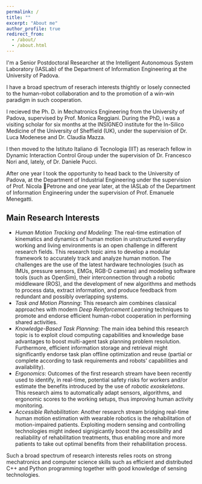 ```yaml
---
permalink: /
title: ""
excerpt: "About me"
author_profile: true
redirect_from: 
  - /about/
  - /about.html
---
```


I'm a Senior Postdoctoral Researcher at the Intelligent Autonomous System Laboratory (IASLab) of the Department of Information Engineering at the University of Padova.

I have a broad spectrum of reserach interests thightly or losely connected to the human-robot collaboration and to the promotion of a win-win paradigm in such cooperation. 

I recieved the Ph. D. in Mechatronics Engineering from the University of Padova, supervised by Prof. Monica Reggiani. During the PhD, i was a visiting scholar for six months at the INSIGNEO institute for the In-Silico Medicine of the University of Sheffield (UK), under the supervision of Dr. Luca Modenese and Dr. Claudia Mazza.

I then moved to the Istituto Italiano di Tecnologia (IIT) as reserach fellow in Dynamic Interaction Control Group under the supervision of Dr. Francesco Nori and, lately, of Dr. Daniele Pucci.

After one year I took the opportunity to head back to the University of Padova, at the Department of Industrial Engineering under the supervision of Prof. Nicola Petrone and one year later, at the IASLab of the Department of Information Engineering under the supervision of Prof. Emanuele Menegatti.

## Main Research Interests

- *Human Motion Tracking and Modeling*: The real-time estimation of kinematics and dynamics of human motion in unstructured everyday working and living environments is an open challenge in different research fields. This research topic aims to develop a modular framework to accurately track and analyze human motion. The challenges are the use of the latest hardware technologies (such as IMUs, pressure sensors, EMGs, RGB-D cameras) and modeling software tools (such as OpenSim), their interconnection through a robotic middleware (ROS), and the development of new algorithms and methods to process data, extract information, and produce feedback from redundant and possibly overlapping systems.
- *Task and Motion Planning*: This research aim combines classical approaches with modern *Deep Reinforcement Learning* techniques to promote and endorse efficient human-robot cooperation in performing shared activities.
- *Knowledge-Based Task Planning*: The main idea behind this research topic is to exploit cloud computing capabilities and knowledge base advantages to boost multi-agent task planning problem resolution. Furthermore, efficient information storage and retrieval might significantly endorse task plan offline optimization and reuse (partial or complete according to task requirements and robots' capabilities and availability).
- *Ergonomics*: Outcomes of the first research stream have been recently used to identify, in real-time, potential safety risks for workers and/or estimate the benefits introduced by the use of *robotic exoskeletons*. This research aims to automatically adapt sensors, algorithms, and ergonomic scores to the working setups, thus improving human activity monitoring.
- *Accessible Rehabilitation*: Another research stream bridging real-time human motion estimation with wearable robotics is the rehabilitation of motion-impaired patients. Exploiting modern sensing and controlling technologies might indeed signigicantly boost the accessibility and realiability of rehabilitation treatments, thus enabling more and more patients to take out optimal benefits from their rehabilitation process.

Such a broad spectrum of research interests relies roots on strong mechatronics and computer science skills such as efficient and distributed C++ and Python programming together with good knowledge of sensing technologies.